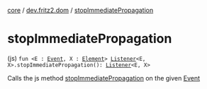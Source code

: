 [core](../index.md) / [dev.fritz2.dom](index.md) / [stopImmediatePropagation](./stop-immediate-propagation.md)

# stopImmediatePropagation

(js) `fun <E : `[`Event`](https://kotlinlang.org/api/latest/jvm/stdlib/org.w3c.dom.events/-event/index.html)`, X : `[`Element`](https://kotlinlang.org/api/latest/jvm/stdlib/org.w3c.dom/-element/index.html)`> `[`Listener`](-listener/index.md)`<E, X>.stopImmediatePropagation(): `[`Listener`](-listener/index.md)`<E, X>`

Calls the js method [stopImmediatePropagation](./stop-immediate-propagation.md) on the given [Event](https://kotlinlang.org/api/latest/jvm/stdlib/org.w3c.dom.events/-event/index.html)

